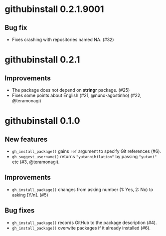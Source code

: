 # githubinstall 0.2.1.9001

## Bug fix

- Fixes crashing with repositories named NA. (#32)

# githubinstall 0.2.1

## Improvements

- The package does not depend on **stringr** package. (#25)
- Fixes some points about English (#21, @nuno-agostinho) (#22, @teramonagi)

# githubinstall 0.1.0

## New features

- `gh_install_package()` gains `ref` argument to specify Git references (#6).
- `gh_suggest_username()` returns `"yutannihilation"` by passing `"yutani"` etc (#3, @teramonagi).

## Improvements

- `gh_install_package()` changes from asking number (1: Yes, 2: No) to asking [Y/n]. (#5)

## Bug fixes

- `gh_install_package()` records GitHub to the package description (#4).
- `gh_install_package()` overwite packages if it already installed (#6).
